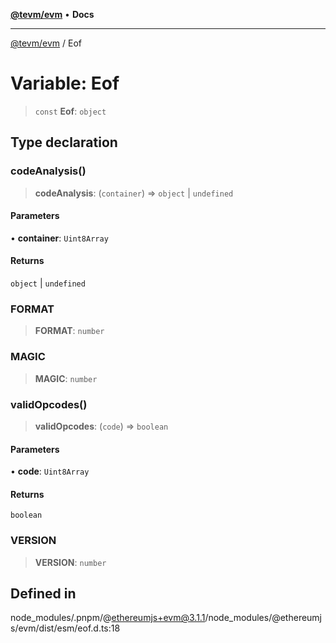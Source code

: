 [**@tevm/evm**](../README.md) • **Docs**

***

[@tevm/evm](../globals.md) / Eof

# Variable: Eof

> `const` **Eof**: `object`

## Type declaration

### codeAnalysis()

> **codeAnalysis**: (`container`) => `object` \| `undefined`

#### Parameters

• **container**: `Uint8Array`

#### Returns

`object` \| `undefined`

### FORMAT

> **FORMAT**: `number`

### MAGIC

> **MAGIC**: `number`

### validOpcodes()

> **validOpcodes**: (`code`) => `boolean`

#### Parameters

• **code**: `Uint8Array`

#### Returns

`boolean`

### VERSION

> **VERSION**: `number`

## Defined in

node\_modules/.pnpm/@ethereumjs+evm@3.1.1/node\_modules/@ethereumjs/evm/dist/esm/eof.d.ts:18

